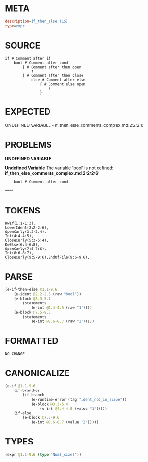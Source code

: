 # META
~~~ini
description=if_then_else (15)
type=expr
~~~
# SOURCE
~~~roc
if # Comment after if
	bool # Comment after cond
		{ # Comment after then open
			1
		} # Comment after then close
			else # Comment after else
				{ # Comment else open
					2
				}
~~~
# EXPECTED
UNDEFINED VARIABLE - if_then_else_comments_complex.md:2:2:2:6
# PROBLEMS
**UNDEFINED VARIABLE**

**Undefined Variable**
The variable 'bool' is not defined:
**if_then_else_comments_complex.md:2:2:2:6:**
```roc
	bool # Comment after cond
```
 ^^^^


# TOKENS
~~~zig
KwIf(1:1-1:3),
LowerIdent(2:2-2:6),
OpenCurly(3:3-3:4),
Int(4:4-4:5),
CloseCurly(5:3-5:4),
KwElse(6:4-6:8),
OpenCurly(7:5-7:6),
Int(8:6-8:7),
CloseCurly(9:5-9:6),EndOfFile(9:6-9:6),
~~~
# PARSE
~~~clojure
(e-if-then-else @1.1-9.6
	(e-ident @2.2-2.6 (raw "bool"))
	(e-block @3.3-5.4
		(statements
			(e-int @4.4-4.5 (raw "1"))))
	(e-block @7.5-9.6
		(statements
			(e-int @8.6-8.7 (raw "2")))))
~~~
# FORMATTED
~~~roc
NO CHANGE
~~~
# CANONICALIZE
~~~clojure
(e-if @1.1-9.6
	(if-branches
		(if-branch
			(e-runtime-error (tag "ident_not_in_scope"))
			(e-block @3.3-5.4
				(e-int @4.4-4.5 (value "1")))))
	(if-else
		(e-block @7.5-9.6
			(e-int @8.6-8.7 (value "2")))))
~~~
# TYPES
~~~clojure
(expr @1.1-9.6 (type "Num(_size)"))
~~~

